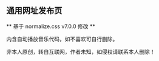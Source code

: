 ## 通用网址发布页  
** 基于 normalize.css v7.0.0 修改 **  
  
内含自动播放音乐代码，如不喜欢可自行删除。

非本人原创，转自互联网，作者未知，如侵权请联系本人删除！
